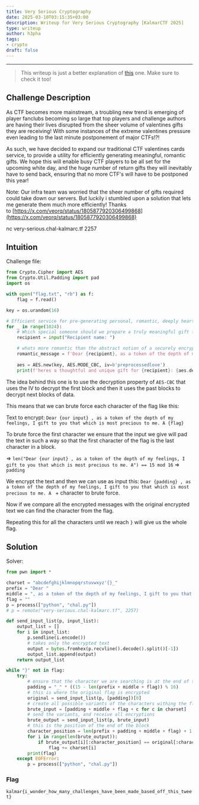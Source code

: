 ```yaml
---
title: Very Serious Cryptography
date: 2025-03-10T03:15:35+03:00
description: Writeup for Very Serious Cryptography [KalmarCTF 2025]
type: writeup
author: h3pha 
tags:
- crypto
draft: false
---
```

___

>This writeup is just a better explanation of [this](https://connor-mccartney.github.io/cryptography/other/KalmarCTF2025#very-serious-cryptography) one. Make sure to check it too!

## Challenge Description

As CTF becomes more mainstream, a troubling new trend is emerging of player fanclubs becoming so large that top players and challenge authors are having their lives disrupted from the sheer volume of valentines gifts they are receiving! With some instances of the extreme valentines pressure even leading to the last minute postponement of major CTFs!?!

As such, we have decided to expand our traditional CTF valentines cards service, to provide a utility for efficiently generating meaningful, romantic gifts. We hope this will enable busy CTF players to be all set for the upcoming white day, and the huge number of return gifts they will inevitably have to send back, ensuring that no more CTF's will have to be postponed this year!

Note: Our infra team was worried that the sheer number of gifts required could take down our servers. But luckily i stumbled upon a solution that lets me generate them much more efficiently! Thanks to [https://x.com/veorq/status/1805877920306499868](https://x.com/veorq/status/1805877920306499868)

nc very-serious.chal-kalmarc.tf 2257

## Intuition

Challenge file:
```python
from Crypto.Cipher import AES
from Crypto.Util.Padding import pad
import os

with open("flag.txt", "rb") as f:
    flag = f.read()

key = os.urandom(16)

# Efficient service for pre-generating personal, romantic, deeply heartfelt white day gifts for all the people who sent you valentines gifts
for _ in range(1024):
    # Which special someone should we prepare a truly meaningful gift for? 
    recipient = input("Recipient name: ")

    # whats more romantic than the abstract notion of a securely encrypted flag?
    romantic_message = f'Dear {recipient}, as a token of the depth of my feelings, I gift to you that which is most precious to me. A {flag}'
    
    aes = AES.new(key, AES.MODE_CBC, iv=b'preprocessedlove')
    print(f'heres a thoughtful and unique gift for {recipient}: {aes.decrypt(pad(romantic_message.encode(), AES.block_size)).hex()}')
```

The idea behind this one is to use the decryption property of `AES-CBC` that uses the IV to decrypt the first block and then it uses the past blocks to decrypt next blocks of data.

This means that we can brute force each character of the flag like this:

Text to encrypt: `Dear {our input} , as a token of the depth of my feelings, I gift to you that which is most precious to me. A {flag}`

To brute force the first character we ensure that the input we give will pad the text in such a way so that the first character of the flag is the last character in a block.

=> `len("Dear {our input} , as a token of the depth of my feelings, I gift to you that which is most precious to me. A") == 15 mod 16` => `padding`

We encrypt the text and then we can use as input this:
`Dear {padding} , as a token of the depth of my feelings, I gift to you that which is most precious to me. A ` + character to brute force.

Now if we compare all the encrypted messages with the original encrypted text we can find the character from the flag.

Repeating this for all the characters until we reach `}` will give us the whole flag.

## Solution

Solver:
```python
from pwn import *

charset = "abcdefghijklmnopqrstuvwxyz'{}_"
prefix = "Dear "
middle = ", as a token of the depth of my feelings, I gift to you that which is most precious to me. A "
flag = ""
p = process(["python", "chal.py"])
# p = remote("very-serious.chal-kalmarc.tf", 2257)

def send_input_list(p, input_list):
    output_list = []
    for i in input_list:
        p.sendline(i.encode())
        # takes only the encrypted text
        output = bytes.fromhex(p.recvline().decode().split()[-1]) 
        output_list.append(output)
    return output_list

while "}" not in flag:
    try:
	    # ensure that the character we are searching is at the end of the block
        padding = "_" * ((15 - len(prefix + middle + flag)) % 16)
        # this is where the original flag is encrypted
        original = send_input_list(p, [padding])[0]
        # create all possible variants of the characters withing the flag
        brute_input = [padding + middle + flag + c for c in charset] 
        # send the variants, and receive all encryptions
        brute_output = send_input_list(p, brute_input)
        # this is the position of the end of the block
        character_position = len(prefix + padding + middle + flag) + 1
        for i in range(len(brute_output)):
            if brute_output[i][:character_position] == original[:character_position]:
                flag += charset[i]
        print(flag)
    except EOFError:
        p = process(["python", "chal.py"])
```

### Flag

`kalmar{i_wonder_how_many_challenges_have_been_made_based_off_this_tweet}`
